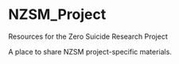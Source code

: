 # NZSM_Project
Resources for the Zero Suicide Research Project

A place to share NZSM project-specific materials.
